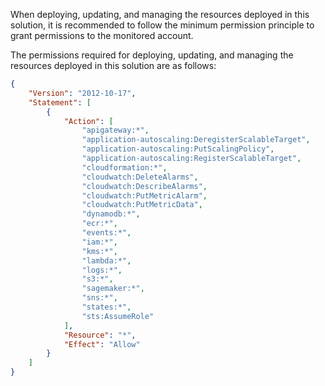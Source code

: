 When deploying, updating, and managing the resources deployed in this solution, it is recommended to follow the minimum permission principle to grant permissions to the monitored account.

The permissions required for deploying, updating, and managing the resources deployed in this solution are as follows:

```json
{
    "Version": "2012-10-17",
    "Statement": [
        {
            "Action": [
                "apigateway:*",
                "application-autoscaling:DeregisterScalableTarget",
                "application-autoscaling:PutScalingPolicy",
                "application-autoscaling:RegisterScalableTarget",
                "cloudformation:*",
                "cloudwatch:DeleteAlarms",
                "cloudwatch:DescribeAlarms",
                "cloudwatch:PutMetricAlarm",
                "cloudwatch:PutMetricData",
                "dynamodb:*",
                "ecr:*",
                "events:*",
                "iam:*",
                "kms:*",
                "lambda:*",
                "logs:*",
                "s3:*",
                "sagemaker:*",
                "sns:*",
                "states:*",
                "sts:AssumeRole"
            ],
            "Resource": "*",
            "Effect": "Allow"
        }
    ]
}
```
